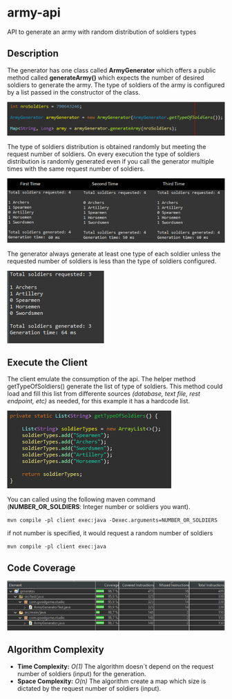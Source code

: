# army-api

API to generate an army with random distribution of soldiers types

## Description
The generator has one class called **ArmyGenerator** which offers a public method called **generateArmy()** which expects the number of desired soldiers to generate the army.
The type of soldiers of the army is configured by a list passed in the constructor of the class. 

![](generator/src/main/resources/generatorMethod.png)



The type of soldiers distribution is obtained randomly but meeting the request number of soldiers. On every execution the type of soldiers distribution is randomly generated even if you call the generator multiple times with the same request number of soldiers. 

![](generator/src/main/resources/output.png)

The generator always generate at least one type of each soldier unless the requested number of soldiers is less than the type of soldiers configured.

![](generator/src/main/resources/outputLessSoldiersThanTypes.png)

## Execute the Client

The client emulate the consumption of the api. The helper method getTypeOfSoldiers() generate the list of type of soldiers. This method could load and fill this list from differente sources *(database, text file, rest endpoint, etc)* as needed, for this example it has a hardcode list.

![](generator/src/main/resources/typeOfSoldiers.png)

You can called using the following maven command (**NUMBER_OR_SOLDIERS**: Integer number or soldiers you want).

```
mvn compile -pl client exec:java -Dexec.arguments=NUMBER_OR_SOLDIERS
```
if not number is specified, it would request a random number of soldiers
```
mvn compile -pl client exec:java
```

## Code Coverage

![](generator/src/main/resources/codeCoverage.png)

## Algorithm  Complexity

- **Time Complexity:** *O(1)* The algorithm doesn´t depend on the request number of soldiers (input) for the generation.
- **Space Complexity:** *O(n)* The algorithm create a map which size is dictated by the request number of soldiers (input).




